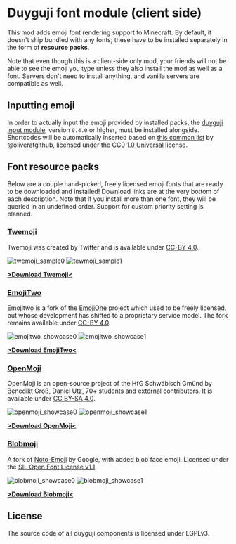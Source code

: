 # Duyguji font module (client side)

This mod adds emoji font rendering support to Minecraft. By default, it doesn't ship bundled with any fonts; these have to be installed separately in the form of **resource packs**.

Note that even though this is a client-side only mod, your friends will not be able to see the emoji you type unless they also install the mod as well as a font. Servers don't need to install anything, and vanilla servers are compatible as well.

## Inputting emoji

In order to actually input the emoji provided by installed packs, the [duyguji input module](https://github.com/Sturmlilie/duyguji-client-input), version `0.4.0` or higher, must be installed alongside. Shortcodes will be automatically inserted based on [this common list](https://gist.github.com/oliveratgithub/0bf11a9aff0d6da7b46f1490f86a71eb) by @oliveratgithub, licensed under the [CC0 1.0 Universal](https://creativecommons.org/publicdomain/zero/1.0/) license.

## Font resource packs

Below are a couple hand-picked, freely licensed emoji fonts that are ready to be downloaded and installed! Download links are at the very bottom of each description. Note that if you install more than one font, they will be queried in an undefined order. Support for custom priority setting is planned.

### [Twemoji](https://github.com/twitter/twemoji)

Twemoji was created by Twitter and is available under [CC-BY 4.0](https://creativecommons.org/licenses/by/4.0/).

![twemoji_sample0](https://i.imgur.com/6G1sszN.png) ![tewmoji_sample1](https://i.imgur.com/BD88o4l.png)

**[>Download Twemoji<](https://srv-file16.gofile.io/download/pDiVcz/twemoji_font.zip)**

### [EmojiTwo](https://github.com/EmojiTwo/emojitwo)

Emojitwo is a fork of the [EmojiOne](https://github.com/joypixels/emojione) project which used to be freely licensed, but whose development has shifted to a proprietary service model. The fork remains available under [CC-BY 4.0](https://creativecommons.org/licenses/by/4.0/).

![emojitwo_showcase0](https://i.imgur.com/u17I4sc.png) ![emojitwo_showcase1](https://i.imgur.com/uBIbUeI.png)

**[>Download EmojiTwo<](https://srv-file16.gofile.io/download/pDiVcz/emojitwo_font.zip)**

### [OpenMoji](https://openmoji.org/)

OpenMoji is an open-source project of the HfG Schwäbisch Gmünd by Benedikt Groß, Daniel Utz, 70+ students and external contributors. It is available under [CC BY-SA 4.0](https://creativecommons.org/licenses/by-sa/4.0/).

![openmoji_showcase0](https://i.imgur.com/OuJkf5c.png) ![openmoji_showcase1](https://i.imgur.com/F0sw3xW.png)

**[>Download OpenMoji<](https://srv-file16.gofile.io/download/pDiVcz/openmoji_font.zip)**

### [Blobmoji](https://github.com/C1710/blobmoji)

A fork of [Noto-Emoji](https://github.com/googlefonts/noto-emoji) by Google, with added blob face emoji. Licensed under the [SIL Open Font License v1.1](https://opensource.org/licenses/OFL-1.1).

![blobmoji_showcase0](https://i.imgur.com/rsZbiLx.png) ![blobmoji_showcase1](https://i.imgur.com/6pAPIU3.png)

**[>Download Blobmoji<](https://srv-file16.gofile.io/download/pDiVcz/blobmoji_font.zip)**

## License

The source code of all duyguji components is licensed under LGPLv3.
